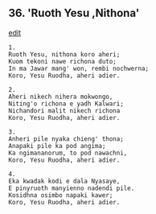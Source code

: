 
## 36.  'Ruoth Yesu ,Nithona'
[edit](https://docs.google.com/document/d/1iZFWVGeVBjhswkb5sUGXyhaUtWxBAelS/edit?mode=html)



    1.
    Ruoth Yesu, nithona koro aheri;
    Kuom tekoni nawe richona duto;
    In ma Jawar mang' won, rembi nochwerna;
    Koro, Yesu Ruodha, aheri adier.

    2.
    Aheri nikech nihera mokwongo,
    Niting'o richona e yadh Kalwari;
    Nichandori malit nikech richona
    Koro, Yesu Ruodha, aheri adier.

    3.
    Anheri pile nyaka chieng' thona;
    Anapaki pile ka pod angima;
    Ka ngimananorum, to pod nawachni,
    Koro, Yesu Ruodha, aheri adier.

    4.
    Eka kwadak kodi e dala Nyasaye,
    E pinyruoth manyienno nadendi pile.
    Kosidhna osimbo napaki kawer;
    Koro, Yesu Ruodha, aheri adier.

